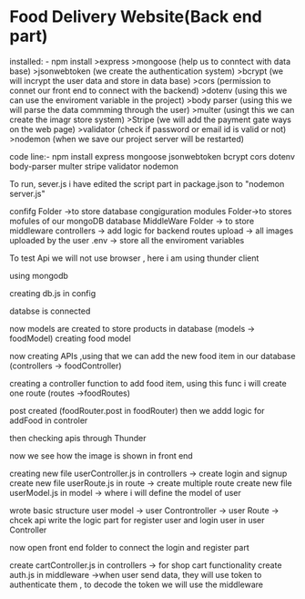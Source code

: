 # Food Delivery Website(Back end part)


installed: - npm install
             >express
             >mongoose (help us to conntect with data base)
             >jsonwebtoken (we create the authentication system)
             >bcrypt (we will incrypt the user data and store in data base)
             >cors (permission to connet our front end to connect with the backend)
             >dotenv (using this we can use the enviroment variable in the project)
             >body parser (using this we will parse the data commming through the user)
             >multer (usingt this we can create the imagr store system)
             >Stripe (we will add the payment gate ways on the web page)
             >validator (check if password or email id is valid or not)
             >nodemon (when we save our project server will be restarted)


code line:- 
npm install express mongoose jsonwebtoken bcrypt cors dotenv body-parser multer stripe validator nodemon

To run, sever.js i have edited the script part in package.json to "nodemon server.js"

confifg Folder ->to store database congiguration
modules Folder->to stores mofules of our mongoDB database
MiddleWare Folder -> to store  middleware
controllers -> add logic for backend
routes
upload -> all images uploaded by the user
.env -> store all the enviroment variables

To test Api we will not use browser , here i am using thunder client

using mongodb

creating db.js in config

databse is connected

now models are created to store products in database (models -> foodModel)
creating food model


now creating APIs ,using that we can add the new food item in our database (controllers -> foodController)

creating a controller function to add food item, using this func i will create one route (routes ->foodRoutes)

post created (foodRouter.post in foodRouter) then we addd logic for addFood in controler

then checking apis through Thunder


now we see how the image is shown in front end












creating new file userController.js in controllers   ->   create login and signup
create new file userRoute.js in route                ->   create multiple route
create new file userModel.js in model                ->   where i will define the model of user 

wrote basic structure user model -> user Controntroller -> user Route -> chcek api
write the logic part for register user and login user in user Controller

now open front end folder to connect the login and register part






create cartController.js in controllers -> for shop cart functionality
create auth.js in middleware            ->when user send data, they will use token to authenticate them , to decode the token we will use the middleware